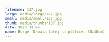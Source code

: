 ```yaml
---
filename: 137.jpg
large: media/large/137.jpg
small: media/small/137.jpg
thumb: media/thumbs/137.jpg
date: 2024.12.05
name: Burger Drwala (olej na płótnie, 30x40cm)
---
```

